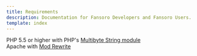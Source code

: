 ```yaml
---
title: Requirements
description: Documentation for Fansoro Developers and Fansoro Users.
template: index
---
```


PHP 5.5 or higher with PHP's [Multibyte String module](http://php.net/mbstring)     
Apache with [Mod Rewrite](http://httpd.apache.org/docs/current/mod/mod_rewrite.html)  
